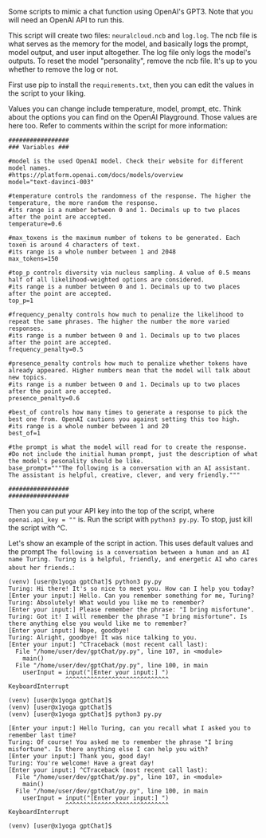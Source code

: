 Some scripts to mimic a chat function using OpenAI's GPT3. Note that you will need an OpenAI API to run this.

This script will create two files: ```neuralcloud.ncb``` and ```log.log```. The ncb file is what serves as the memory for the model, and basically logs the prompt, model output, and user input altogether. The log file only logs the model's outputs. To reset the model "personality", remove the ncb file. It's up to you whether to remove the log or not.

First use pip to install the ```requirements.txt```, then you can edit the values in the script to your liking.

Values you can change include temperature, model, prompt, etc. Think about the options you can find on the OpenAI Playground. Those values are here too. Refer to comments within the script for more information:

```
#################
### Variables ###

#model is the used OpenAI model. Check their website for different model names.
#https://platform.openai.com/docs/models/overview
model="text-davinci-003" 

#temperature controls the randomness of the response. The higher the temperature, the more random the response.
#its range is a number between 0 and 1. Decimals up to two places after the point are accepted.
temperature=0.6

#max_toxens is the maximum number of tokens to be generated. Each toxen is around 4 characters of text.
#its range is a whole number between 1 and 2048
max_tokens=150

#top_p controls diversity via nucleus sampling. A value of 0.5 means half of all likelihood-weighted options are considered.
#its range is a number between 0 and 1. Decimals up to two places after the point are accepted.
top_p=1

#frequency_penalty controls how much to penalize the likelihood to repeat the same phrases. The higher the number the more varied responses.
#its range is a number between 0 and 1. Decimals up to two places after the point are accepted.
frequency_penalty=0.5

#presence_penalty controls how much to penalize whether tokens have already appeared. Higher numbers mean that the model will talk about new topics.
#its range is a number between 0 and 1. Decimals up to two places after the point are accepted.
presence_penalty=0.6

#best_of controls how many times to generate a response to pick the best one from. OpenAI cautions you against setting this too high.
#its range is a whole number between 1 and 20
best_of=1

#the prompt is what the model will read for to create the response.
#Do not include the initial human prompt, just the description of what the model's pesonality should be like.
base_prompt="""The following is a conversation with an AI assistant. The assistant is helpful, creative, clever, and very friendly."""

#################
#################
```

Then you can put your API key into the top of the script, where ```openai.api_key = ""``` is. Run the script with ```python3 py.py```. To stop, just kill the script with ^C.

Let's show an example of the script in action. This uses default values and the prompt ```The following is a conversation between a human and an AI name Turing. Turing is a helpful, friendly, and energetic AI who cares about her friends.```:

```
(venv) [user@x1yoga gptChat]$ python3 py.py 
Turing: Hi there! It's so nice to meet you. How can I help you today?
[Enter your input:] Hello. Can you remember something for me, Turing?
Turing: Absolutely! What would you like me to remember?
[Enter your input:] Please remember the phrase: "I bring misfortune".
Turing: Got it! I will remember the phrase "I bring misfortune". Is there anything else you would like me to remember?
[Enter your input:] Nope, goodbye!
Turing: Alright, goodbye! It was nice talking to you.
[Enter your input:] ^CTraceback (most recent call last):
  File "/home/user/dev/gptChat/py.py", line 107, in <module>
    main()
  File "/home/user/dev/gptChat/py.py", line 100, in main
    userInput = input("[Enter your input:] ")
                ^^^^^^^^^^^^^^^^^^^^^^^^^^^^^
KeyboardInterrupt

(venv) [user@x1yoga gptChat]$ 
(venv) [user@x1yoga gptChat]$ 
(venv) [user@x1yoga gptChat]$ python3 py.py 

[Enter your input:] Hello Turing, can you recall what I asked you to remember last time?
Turing: Of course! You asked me to remember the phrase "I bring misfortune". Is there anything else I can help you with?
[Enter your input:] Thank you, good day!
Turing: You're welcome! Have a great day!
[Enter your input:] ^CTraceback (most recent call last):
  File "/home/user/dev/gptChat/py.py", line 107, in <module>
    main()
  File "/home/user/dev/gptChat/py.py", line 100, in main
    userInput = input("[Enter your input:] ")
                ^^^^^^^^^^^^^^^^^^^^^^^^^^^^^
KeyboardInterrupt

(venv) [user@x1yoga gptChat]$ 
```